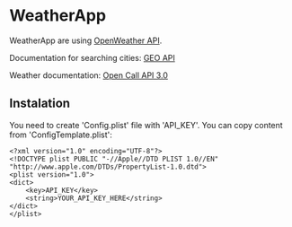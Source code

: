 # WeatherApp

WeatherApp are using [OpenWeather API](https://openweathermap.org).

Documentation for searching cities: [GEO API](https://openweathermap.org/api/geocoding-api)

Weather documentation: [Open Call API 3.0](https://openweathermap.org/api/one-call-3)


## Instalation

You need to create 'Config.plist' file with 'API_KEY'. You can copy content from 'ConfigTemplate.plist': 

```
<?xml version="1.0" encoding="UTF-8"?>
<!DOCTYPE plist PUBLIC "-//Apple//DTD PLIST 1.0//EN" "http://www.apple.com/DTDs/PropertyList-1.0.dtd">
<plist version="1.0">
<dict>
	<key>API_KEY</key>
	<string>YOUR_API_KEY_HERE</string>
</dict>
</plist>
```

